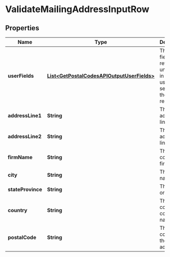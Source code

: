 

# ValidateMailingAddressInputRow


## Properties

Name | Type | Description | Notes
------------ | ------------- | ------------- | -------------
**userFields** | [**List&lt;GetPostalCodesAPIOutputUserFields&gt;**](GetPostalCodesAPIOutputUserFields.md) | These fields are returned, unmodified, in the user_fields section of the response. |  [optional]
**addressLine1** | **String** | The first address line. |  [optional]
**addressLine2** | **String** | The second address line. |  [optional]
**firmName** | **String** | The company or firm name. |  [optional]
**city** | **String** | The city name. |  [optional]
**stateProvince** | **String** | The state or province. |  [optional]
**country** | **String** | The country code or name. |  [optional]
**postalCode** | **String** | The postal code for the address. |  [optional]



